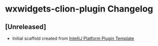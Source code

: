 <!-- Keep a Changelog guide -> https://keepachangelog.com -->

# wxwidgets-clion-plugin Changelog

## [Unreleased]
- Initial scaffold created from [IntelliJ Platform Plugin Template](https://github.com/JetBrains/intellij-platform-plugin-template)

